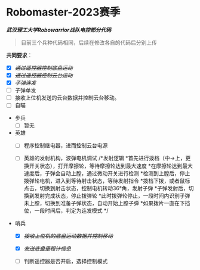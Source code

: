 # Robomaster-2023赛季
***武汉理工大学Robowarrior战队电控部分代码***

> 目前三个兵种代码相同，后续在修改各自的代码后分别上传

**共同要求**：

* [x] ~~*通过遥控器控制底盘运动*~~
* [x] ~~*通过遥控器控制云台运动*~~
* [x] ~~*子弹连发*~~
* [ ] 子弹单发
* [ ] 接收上位机发送的云台数据并控制云台移动。
* [ ] 自瞄

* 步兵
  * [ ] 暂无
* 英雄
  * [ ] 程序控制继电器，进而控制云台电源

  * [ ] 英雄的发射机构，波弹电机调试
      /*发射逻辑
        *首先进行拨档（中->上，更换开关状态），打开摩擦轮，等待摩擦轮达到最大速度
        *在摩擦轮达到最大速度后，子弹会自动上膛，通过微动开关进行检测
        *检测到上膛后，停止拨弹轮电机，进入到等待射击状态，等待发射指令
        *拨档下拨，或者鼠标点击，切换到射击状态，控制电机转动36°角，发射子弹
        *子弹发射后，切换到发射完成状态，停止拨弹轮
        *此时拨弹轮停止，一段时间内识别子弹未上膛，切换到准备子弹状态，自动开始上膛子弹
        *如果拨片一直在下挡位，一段时间后，判定为连发模式
        */

* 哨兵
  * [x] ~~*接收上位机的底盘运动数据并控制移动*~~
  * [x] ~~*发送底盘里程计信息*~~
  * [ ] 判断遥控器是否开启，选择控制模式


